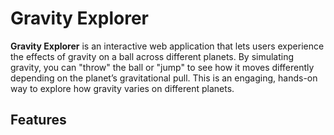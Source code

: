 # Gravity Explorer

**Gravity Explorer** is an interactive web application that lets users experience the effects of gravity on a ball across different planets. By simulating gravity, you can "throw" the ball or "jump" to see how it moves differently depending on the planet’s gravitational pull. This is an engaging, hands-on way to explore how gravity varies on different planets.

## Features
